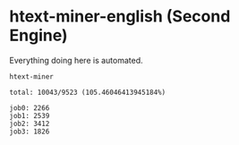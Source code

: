 # htext-miner-english (Second Engine)

Everything doing here is automated.

```
htext-miner

total: 10043/9523 (105.46046413945184%)

job0: 2266
job1: 2539
job2: 3412
job3: 1826
```